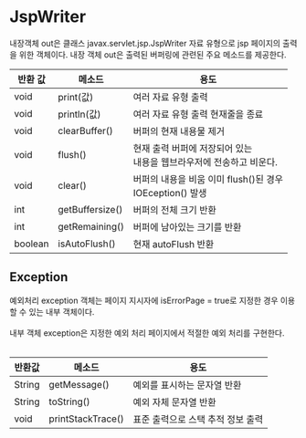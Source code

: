 # JspWriter

내장객체 out은 클래스 javax.servlet.jsp.JspWriter 자료 유형으로 jsp 페이지의 출력을 위한 객체이다. 내장 객체 out은 출력된 버퍼링에 관련된 주요 메소드를 제공한다.

반환 값|메소드|용도
|---|---|---|
void|print(값)|여러 자료 유형 출력
void|println(값)|여러 자료 유형 출력 현재줄을 종료
void|clearBuffer()|버퍼의 현재 내용물 제거
void|flush()|현재 출력 버퍼에 저장되어 있는<br>내용을 웹브라우저에 전송하고 비운다.|
void|clear()|버퍼의 내용을 비움 이미 flush()된 경우<br>IOEception() 발생|
int|getBuffersize()|버퍼의 전체 크기 반환|
int|getRemaining()|버퍼에 남아있는 크기를 반환|
boolean|isAutoFlush()|현재 autoFlush 반환|

## Exception

예외처리 exception 객체는 페이지 지시자에 isErrorPage = true로 지정한 경우 이용할 수 있는 내부 객체이다.<br><br>
내부 객체 exception은 지정한 예외 처리 페이지에서 적절한 예외 처리를 구현한다.<br><br>

|반환값|메소드|용도|
|---|---|---|
|String|getMessage()|예외를 표시하는 문자열 반환|
|String|toString()|예외 자체 문자열 반환|
|void|printStackTrace()|표준 출력으로 스택 추적 정보 출력|